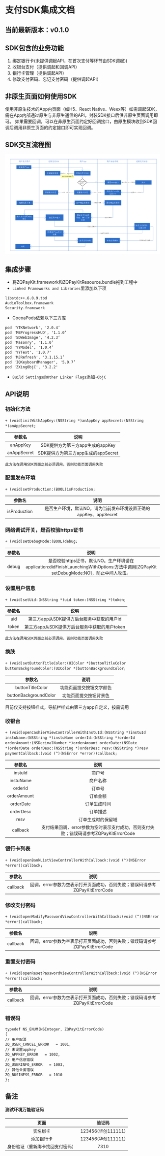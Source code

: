 # 支付SDK集成文档

## 当前最新版本：v0.1.0

## SDK包含的业务功能

1. 绑定银行卡(未提供调起API，在首次支付等环节由SDK调起))
2. 收银台支付（提供调起和回调API）
3. 银行卡管理（提供调起API）
4. 修改支付密码、忘记支付密码（提供调起API）

## 非原生页面如何使用SDK

使用非原生技术的App内页面（如H5、React Native、Weex等）如需调起SDK，需在App内部通过原生与非原生通信的API，封装SDK接口后供非原生页面调用即可。
如果需要回调，可以在非原生页面约定好回调接口，由原生模块收到SDK回调后调用非原生页面的约定接口即可实现回调。

## SDK交互流程图
![交互流程](/image.png)

## 集成步骤
* 将ZQPayKit.framework和ZQPayKitResource.bundle拖到工程中
* `Linked Frameworks and Libraries`里添加以下项
```
libstdc++.6.0.9.tbd
AudioToolbox.framework
Security.framework
```
* CocoaPods依赖以下三方库
```
pod 'YTKNetwork', '2.0.4’
pod 'MBProgressHUD', '1.1.0’
pod 'SDWebImage', '4.2.3’
pod 'Masonry', '1.1.0’
pod 'YYModel', '1.0.4’
pod 'YYText', '1.0.7'
pod 'MJRefresh', '3.1.15.1’
pod 'IQKeyboardManager', '5.0.7’
pod 'ZXingObjC', '3.2.2'
```
* `Build Settings的Other Linker Flags`添加`-ObjC`

## API说明
### 初始化方法
`+ (void)initWithAppKey:(NSString *)anAppKey appSecret:(NSString *)anAppSecret;`

|参数名|说明|
|:-:|:-:|
|anAppKey|SDK提供方为第三方app生成的appKey|
|anAppSecret|SDK提供方为第三方app生成的appSecret|

`此方法在调用SDK页面之前必须调用，否则功能页面调用失败`

### 配置发布环境
`+ (void)setProduction:(BOOL)isProduction;`

|参数名|说明|
|:-:|:-:|
|isProduction|是否生产环境，默认NO，请为当前发布环境设置正确的appKey、appSecret|

### 网络调试开关，是否校验https证书
`+ (void)setDebugMode:(BOOL)debug;`

|参数名|说明|
|:-:|:-:|
|debug|是否校验https证书，默认NO。生产环境请在application:didFinishLaunchingWithOptions:方法中调用[ZQPayKit setDebugMode:NO]，防止中间人攻击。

### 设置用户信息
`+ (void)setUid:(NSString *)uid token:(NSString *)token;`

|参数名|说明|
|:-:|:-:|
|uid|第三方app从SDK提供方后台服务中获取的用户id|
|token|第三方app从SDK提供方后台服务中获取的用户token|

`此方法在调用SDK页面之前必须调用，否则功能页面调用失败`

### 换肤
`+ (void)setButtonTitleColor:(UIColor *)buttonTitleColor buttonBackgroundColor:(UIColor *)buttonBackgroundColor;`

|参数名|说明|
|:-:|:-:|
|buttonTitleColor|功能页面提交按钮文字颜色|
|buttonBackgroundColor|功能页面提交按钮背景色|

目前仅支持按钮样式，导航栏样式由第三方app自定义，按需调用

### 收银台
`+ (void)openCashierViewControllerWithInstuId:(NSString *)instuId instuName:(NSString *)instuName orderId:(NSString *)orderId orderAmount:(NSDecimalNumber *)orderAmount orderDate:(NSDate *)orderDate orderDesc:(NSString *)orderDesc resv:(NSString *)resv paymentCallback:(void (^)(NSError *error))callback;`

|参数名|说明|
|:-:|:-:|
|instuId|商户号|
|instuName|商户名称|
|orderId|订单号|
|orderAmount|订单金额|
|orderDate|订单生成时间|
|orderDesc|订单描述|
|resv|订单生成时的保留域|
|callback|支付结果回调，error参数为空时表示支付成功，否则支付失败；错误码请参考ZQPayKitErrorCode|

### 银行卡列表
`+ (void)openBankListViewControllerWithCallback:(void (^)(NSError *error))callback;`

|参数名|说明|
|:-:|:-:|
|callback|回调，error参数为空表示打开页面成功，否则失败；错误码请参考ZQPayKitErrorCode|

### 修改支付密码
`+ (void)openModifyPasswordViewControllerWithCallback:(void (^)(NSError *error))callback;`

|参数名|说明|
|:-:|:-:|
|callback|回调，error参数为空表示打开页面成功，否则失败；错误码请参考ZQPayKitErrorCode|

### 重置支付密码
`+ (void)openResetPasswordViewControllerWithCallback:(void (^)(NSError *error))callback;`

|参数名|说明|
|:-:|:-:|
|callback|回调，error参数为空表示打开页面成功，否则失败；错误码请参考ZQPayKitErrorCode|

### 错误码
```
typedef NS_ENUM(NSInteger, ZQPayKitErrorCode)
{
// 用户取消
ZQ_USER_CANCEL_ERROR   = 1001,
// 未设置appkey
ZQ_APPKEY_ERROR   = 1002,
// 用户信息错误
ZQ_USERINFO_ERROR   = 1003,
// 其他业务错误
ZQ_BUSINESS_ERROR   = 1010
};

```

## 备注

#### 测试环境万能验证码

|页面|验证码|
|:-:|:-:|
|实名绑卡|123456(华创111111)|
|添加银行卡|123456(华创111111)|
|身份验证（重新绑卡找回支付密码）|7310|
